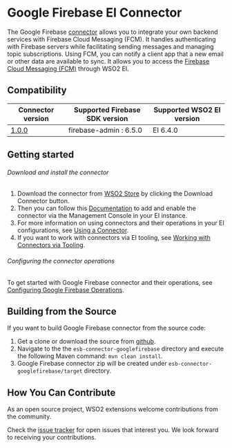 # Google Firebase EI Connector

The Google Firebase [connector](https://docs.wso2.com/display/EI640/Working+with+Connectors) allows you to integrate your own backend services with Firebase Cloud Messaging (FCM).
It handles authenticating with Firebase servers while facilitating sending messages and managing topic subscriptions. Using FCM, you can notify a client app that a new email or other data are available to sync.
It allows you to access the [Firebase Cloud Messaging (FCM)](https://firebase.google.com/docs/cloud-messaging/) through WSO2 EI.


## Compatibility

| Connector version | Supported Firebase SDK version | Supported WSO2 EI version |
| ------------- | ------------- | ------------- |
| [1.0.0](https://github.com/wso2-extensions/esb-connector-googlefirebase/releases/tag/org.wso2.carbon.connector.googlefirebase-1.0.0) | firebase-admin : 6.5.0 | EI 6.4.0 |

## Getting started

###### Download and install the connector

1. Download the connector from [WSO2 Store](https://store.wso2.com/store/assets/esbconnector/details/64a497ef-ca4c-4210-9215-da7946888a45) by clicking the Download Connector button.
2. Then you can follow this [Documentation](https://docs.wso2.com/display/EI640/Working+with+Connectors+via+the+Management+Console) to add and enable the connector via the Management Console in your EI instance.
3. For more information on using connectors and their operations in your EI configurations, see [Using a Connector](https://docs.wso2.com/display/EI640/Using+a+Connector).
4. If you want to work with connectors via EI tooling, see [Working with Connectors via Tooling](https://docs.wso2.com/display/EI640/Working+with+Connectors+via+Tooling).

###### Configuring the connector operations

To get started with Google Firebase connector and their operations, see [Configuring Google Firebase Operations](docs/config.md).

## Building from the Source

If you want to build Google Firebase connector from the source code:

1. Get a clone or download the source from [github](https://github.com/wso2-extensions/esb-connector-googlefirebase).
2. Navigate to the the `esb-connector-googlefirebase` directory and execute the following Maven command: `mvn clean install`.
3. Google Firebase connector zip will be created under `esb-connector-googlefirebase/target` directory.

## How You Can Contribute

As an open source project, WSO2 extensions welcome contributions from the community.

Check the [issue tracker](https://github.com/wso2-extensions/esb-connector-googlefirebase/issues) for open issues that interest you. We look forward to receiving your contributions.

